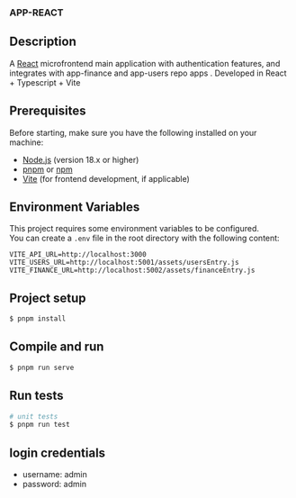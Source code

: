 ### APP-REACT

## Description

A [React](https://react.dev/) microfrontend main application with authentication features,
and integrates with app-finance and app-users repo apps
. Developed in React + Typescript + Vite

## Prerequisites

Before starting, make sure you have the following installed on your machine:

- [Node.js](https://nodejs.org/) (version 18.x or higher)
- [pnpm](https://pnpm.io/) or [npm](https://www.npmjs.com/)
- [Vite](https://vitejs.dev/) (for frontend development, if applicable)

## Environment Variables

This project requires some environment variables to be configured.  
You can create a `.env` file in the root directory with the following content:

```env
VITE_API_URL=http://localhost:3000
VITE_USERS_URL=http://localhost:5001/assets/usersEntry.js
VITE_FINANCE_URL=http://localhost:5002/assets/financeEntry.js
```

## Project setup

```bash
$ pnpm install
```

## Compile and run

```bash
$ pnpm run serve
```

## Run tests

```bash
# unit tests
$ pnpm run test
```

## login credentials

- username: admin
- password: admin

